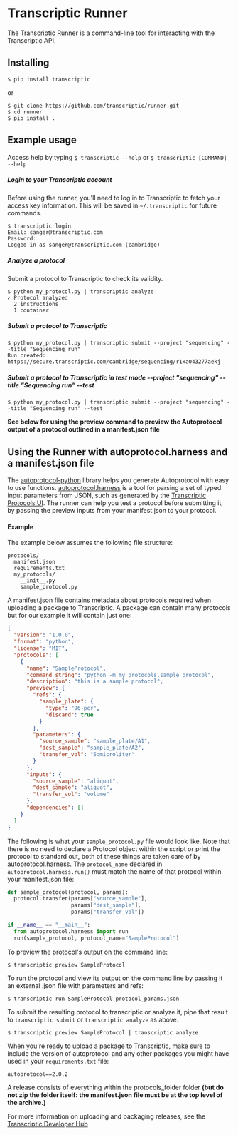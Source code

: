 # Transcriptic Runner

The Transcriptic Runner is a command-line tool for interacting with the
Transcriptic API.

## Installing

```
$ pip install transcriptic
```

or

```
$ git clone https://github.com/transcriptic/runner.git
$ cd runner
$ pip install .
```

## Example usage

Access help by typing `$ transcriptic --help` or `$ transcriptic [COMMAND] --help`

##### Login to your Transcriptic account
Before using the runner, you'll need to log in to Transcriptic to fetch your
access key information. This will be saved in `~/.transcriptic` for future
commands.

```
$ transcriptic login
Email: sanger@transcriptic.com
Password:
Logged in as sanger@transcriptic.com (cambridge)
```

##### Analyze a protocol
Submit a protocol to Transcriptic to check its validity.
```
$ python my_protocol.py | transcriptic analyze
✓ Protocol analyzed
  2 instructions
  1 container
```

##### Submit a protocol to Transcriptic
```
$ python my_protocol.py | transcriptic submit --project "sequencing" --title "Sequencing run"
Run created: https://secure.transcriptic.com/cambridge/sequencing/r1xa043277aekj
```

##### Submit a protocol to Transcriptic in test mode --project "sequencing" --title "Sequencing run" --test
```
$ python my_protocol.py | transcriptic submit --project "sequencing" --title "Sequencing run" --test
```

**See below for using the preview command to preview the Autoprotocol output of a protocol outlined in a manifest.json file**

## Using the Runner with autoprotocol.harness and a manifest.json file

The [autoprotocol-python](https://github.com/autoprotocol/autoprotocol-python) library helps you generate Autoprotocol with easy to use functions. [autoprotocol.harness](https://github.com/autoprotocol/autoprotocol-python/blob/master/autoprotocol/harness.py) is a tool for parsing a set of typed input parameters from JSON, such as generated by the [Transcriptic Protocols UI](#). The runner can help you test a protocol before submitting it, by passing the preview inputs from your manifest.json to your protocol.

#### Example
The example below assumes the following file structure:
```
protocols/
  manifest.json
  requirements.txt
  my_protocols/
    __init__.py
    sample_protocol.py
```

A manifest.json file contains metadata about protocols required when uploading a package to Transcriptic. A package can contain many protocols but for our example it will contain just one:
```json
{
  "version": "1.0.0",
  "format": "python",
  "license": "MIT",
  "protocols": [
    {
      "name": "SampleProtocol",
      "command_string": "python -m my_protocols.sample_protocol",
      "description": "this is a sample protocol",
      "preview": {
        "refs": {
          "sample_plate": {
            "type": "96-pcr",
            "discard": true
          }
        },
        "parameters": {
          "source_sample": "sample_plate/A1",
          "dest_sample": "sample_plate/A2",
          "transfer_vol": "5:microliter"
        }
      },
      "inputs": {
        "source_sample": "aliquot",
        "dest_sample": "aliquot",
        "transfer_vol": "volume"
      },
      "dependencies": []
    }
  ]
}
```

The following is what your `sample_protocol.py` file would look like.  Note that there is no need to declare a Protocol object within the script or print the protocol to standard out, both of these things are taken care of by autoprotocol.harness.  The `protocol_name` declared in `autoprotocol.harness.run()` must match the name of that protocol within your manifest.json file:
```python
def sample_protocol(protocol, params):
  protocol.transfer(params["source_sample"],
                    params["dest_sample"],
                    params["transfer_vol"])

if __name__ == "__main__":
  from autoprotocol.harness import run
  run(sample_protocol, protocol_name="SampleProtocol")
```

To preview the protocol's output on the command line:
```
$ transcriptic preview SampleProtocol
```

To run the protocol and view its output on the command line by passing it an external .json file with parameters and refs:
```
$ transcriptic run SampleProtocol protocol_params.json
```

To submit the resulting protocol to transcriptic or analyze it, pipe that result to `transcriptic submit` or `transcriptic analyze` as above.
```
$ transcriptic preview SampleProtocol | transcriptic analyze
```

When you're ready to upload a package to Transcriptic, make sure to include the version of autoprotocol and any other packages you might have used in your `requirements.txt` file:
```
autoprotocol==2.0.2
```

A release consists of everything within the protocols_folder folder **(but do not zip the folder itself: the manifest.json file must be at the top level of the archive.)**

For more information on uploading and packaging releases, see the [Transcriptic Developer Hub](http://developers.transcriptic.com/v1.0/docs/package-quickstart#packaging-and-uploading)
